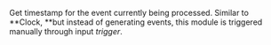 
[comment]: # (Time & DateCanvasModule)
Get timestamp for the event currently being processed. Similar to **Clock, **but instead of generating events, this module is triggered manually through input *trigger*.